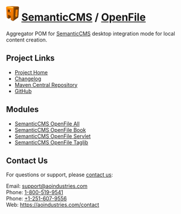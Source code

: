 # [<img src="ao-logo.png" alt="AO Logo" width="35" height="40">](https://aoindustries.com/) [SemanticCMS](https://semanticcms.com/) / [OpenFile](https://semanticcms.com/openfile/)
Aggregator POM for [SemanticCMS](https://semanticcms.com/) desktop integration mode for local content creation.

## Project Links
* [Project Home](https://semanticcms.com/openfile/)
* [Changelog](https://semanticcms.com/openfile/changelog)
* [Maven Central Repository](https://search.maven.org/#search%7Cgav%7C1%7Cg:%22com.semanticcms%22%20AND%20a:%22semanticcms-openfile%22)
* [GitHub](https://github.com/aoindustries/semanticcms-openfile)

## Modules
* [SemanticCMS OpenFile All](https://semanticcms.com/openfile/all/)
* [SemanticCMS OpenFile Book](https://semanticcms.com/openfile/book/)
* [SemanticCMS OpenFile Servlet](https://semanticcms.com/openfile/servlet/)
* [SemanticCMS OpenFile Taglib](https://semanticcms.com/openfile/taglib/)

## Contact Us
For questions or support, please [contact us](https://aoindustries.com/contact):

Email: [support@aoindustries.com](mailto:support@aoindustries.com)  
Phone: [1-800-519-9541](tel:1-800-519-9541)  
Phone: [+1-251-607-9556](tel:+1-251-607-9556)  
Web: https://aoindustries.com/contact
